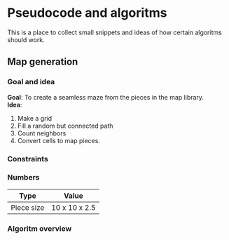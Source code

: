 # Pseudocode and algoritms
This is a place to collect small snippets and ideas of how certain algoritms should work.


## Map generation
### Goal and idea
**Goal**: To create a seamless maze from the pieces in the map library.  
**Idea**:
1. Make a grid
2. Fill a random but connected path
3. Count neighbors
4. Convert cells to map pieces.


### Constraints


### Numbers
| Type | Value |
|------|-------|
| Piece size | 10 x 10 x 2.5 |


### Algoritm overview

